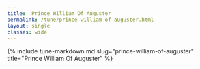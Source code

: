 ```yaml
---
title:  Prince William Of Auguster
permalink: /tune/prince-william-of-auguster.html
layout: single
classes: wide
---
```

{% include tune-markdown.md slug="prince-william-of-auguster" title="Prince William Of Auguster" %}
